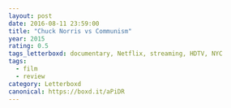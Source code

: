 ```yaml
---
layout: post 
date: 2016-08-11 23:59:00
title: "Chuck Norris vs Communism"
year: 2015
rating: 0.5
tags_letterboxd: documentary, Netflix, streaming, HDTV, NYC
tags:
  - film
  - review
category: Letterboxd
canonical: https://boxd.it/aPiDR
---
```

